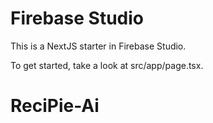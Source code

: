 # Firebase Studio

This is a NextJS starter in Firebase Studio.

To get started, take a look at src/app/page.tsx.
# ReciPie-Ai

